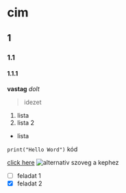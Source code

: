 # cim
## 1
### 1.1
#### 1.1.1

**vastag**
*dolt*

> idezet
1. lista
2. lista 2

- lista

`print("Hello Word")` kód

[click here](www.google.com)
![alternativ szoveg a kephez](image.jpg)

- [ ] feladat 1
- [x] feladat 2